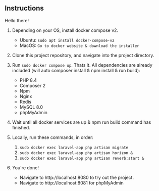 ## Instructions

Hello there!


1. Depending on your OS, install docker compose v2.

    - Ubuntu: `sudo apt install docker-compose-v2`
    - MacOS: `Go to docker website & download the installer`

2. Clone this project repository, and navigate into the project directory.

3. Run `sudo docker compose up`. Thats it. All dependencies are already included (will auto composer install & npm install & run build): 
    - PHP 8.4
    - Composer 2
    - Npm
    - Nginx
    - Redis
    - MySQL 8.0
    - phpMyAdmin

4. Wait until all docker services are up & npm run build command has finished.

4. Locally, run these commands, in order:
    1. `sudo docker exec laravel-app php artisan migrate`
    2. `sudo docker exec laravel-app php artisan horizon &`
    3. `sudo docker exec laravel-app php artisan reverb:start &`

5. You're done! 

    - Navigate to http://localhost:8080 to try out the project.
    - Navigate to http://localhost:8081 for phpMyAdmin